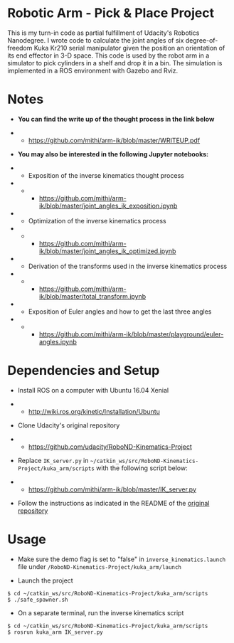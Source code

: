 # Robotic Arm - Pick & Place Project
This is my turn-in code as partial fulfillment of Udacity's Robotics Nanodegree. 
I wrote code to calculate the joint angles of six degree-of-freedom Kuka Kr210 serial manipulator given the position an orientation of its end effector in 3-D space. This code is used by the robot arm in a simulator to pick cylinders in a shelf 
and drop it in a bin. The simulation is implemented in a ROS environment with Gazebo and Rviz. 

# Notes

- **You can find the write up of the thought process in the link below**
- - https://github.com/mithi/arm-ik/blob/master/WRITEUP.pdf

- **You may also be interested in the following Jupyter notebooks:**
- - Exposition of the inverse kinematics thought process
- - - https://github.com/mithi/arm-ik/blob/master/joint_angles_ik_exposition.ipynb
- - Optimization of the inverse kinematics process
- - - https://github.com/mithi/arm-ik/blob/master/joint_angles_ik_optimized.ipynb
- - Derivation of the transforms used in the inverse kinematics process
- - - https://github.com/mithi/arm-ik/blob/master/total_transform.ipynb
- - Exposition of Euler angles and how to get the last three angles 
- - - https://github.com/mithi/arm-ik/blob/master/playground/euler-angles.ipynb

# Dependencies and Setup

- Install ROS on a computer with Ubuntu 16.04 Xenial
- - http://wiki.ros.org/kinetic/Installation/Ubuntu

- Clone Udacity's original repository
- - https://github.com/udacity/RoboND-Kinematics-Project

- Replace `IK_server.py` in `~/catkin_ws/src/RoboND-Kinematics-Project/kuka_arm/scripts` with the following script below:
- - https://github.com/mithi/arm-ik/blob/master/IK_server.py

- Follow the instructions as indicated in the README of the [original repository](https://github.com/udacity/RoboND-Kinematics-Project)


# Usage

- Make sure the demo flag is set to "false" in `inverse_kinematics.launch` file under `/RoboND-Kinematics-Project/kuka_arm/launch`

- Launch the project 
```
$ cd ~/catkin_ws/src/RoboND-Kinematics-Project/kuka_arm/scripts
$ ./safe_spawner.sh  
```

- On a separate terminal, run the inverse kinematics script
```
$ cd ~/catkin_ws/src/RoboND-Kinematics-Project/kuka_arm/scripts
$ rosrun kuka_arm IK_server.py
```

